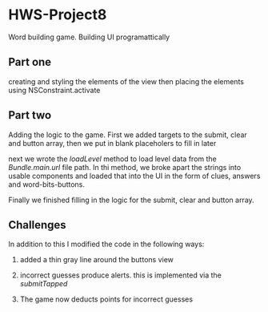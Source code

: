# HWS-Project8
Word building game. Building UI programattically 

## Part one
creating and styling the elements of the view then placing the elements using NSConstraint.activate

## Part two
Adding the logic to the game. First we added targets to the submit, clear and button array, then we put in blank placeholers to fill in later

next we wrote the _loadLevel_ method to load level data from the _Bundle.main.url_ file path. In thi method, we broke apart the strings into usable components and loaded that into the UI in the form of clues, answers and word-bits-buttons.

Finally we finished filling in the logic for the submit, clear and button array.

## Challenges
In addition to this I modified the code in the following ways:

1.  added a thin gray line around the buttons view

2. incorrect guesses produce alerts. this is implemented via the _submitTapped_

3. The game now deducts points for incorrect guesses
